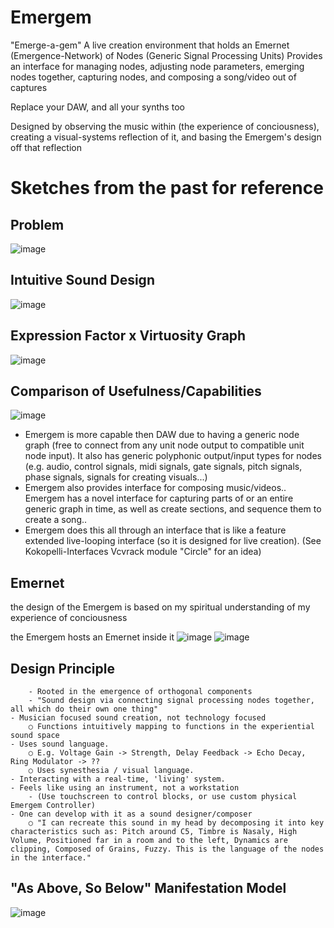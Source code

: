 # Emergem
"Emerge-a-gem"
A live creation environment that holds an Emernet (Emergence-Network) of Nodes (Generic Signal Processing Units)
Provides an interface for managing nodes, adjusting node parameters, emerging nodes together, capturing nodes, and composing a song/video out of captures

Replace your DAW, and all your synths too

Designed by observing the music within (the experience of conciousness), creating a visual-systems reflection of it, and basing the Emergem's design off that reflection

# Sketches from the past for reference 

## Problem
![image](https://github.com/user-attachments/assets/66c6304d-7ce6-49ec-b264-ee6dc0b8b8df)

## Intuitive Sound Design
![image](https://github.com/user-attachments/assets/2e947eab-70d3-4ad8-9166-3e35feac150d)

## Expression Factor x Virtuosity Graph
![image](https://github.com/user-attachments/assets/b6b46697-77e4-4290-9a08-5b7003db1257)

## Comparison of Usefulness/Capabilities
![image](https://github.com/user-attachments/assets/3d6b261c-2998-4dfc-ad32-cfb59d54427d)
- Emergem is more capable then DAW due to having a generic node graph (free to connect from any unit node output to compatible unit node input). It also has generic polyphonic output/input types for nodes (e.g. audio, control signals, midi signals, gate signals, pitch signals, phase signals, signals for creating visuals...)
- Emergem also provides interface for composing music/videos.. Emergem has a novel interface for capturing parts of or an entire generic graph in time, as well as create sections, and sequence them to create a song..
- Emergem does this all through an interface that is like a feature extended live-looping interface (so it is designed for live creation). (See Kokopelli-Interfaces Vcvrack module "Circle" for an idea)

## Emernet
the design of the Emergem is based on my spiritual understanding of my experience of conciousness

the Emergem hosts an Emernet inside it
![image](https://github.com/user-attachments/assets/ca5d7aef-e528-485d-ac6e-8eeab2d9f006)
![image](https://github.com/user-attachments/assets/e7a12968-a9d6-4ba7-bef5-432e885d3ba9)


## Design Principle
        - Rooted in the emergence of orthogonal components
		- "Sound design via connecting signal processing nodes together, all which do their own one thing"
	- Musician focused sound creation, not technology focused
		○ Functions intuitively mapping to functions in the experiential sound space
	- Uses sound language.
		○ E.g. Voltage Gain -> Strength, Delay Feedback -> Echo Decay, Ring Modulator -> ??
		○ Uses synesthesia / visual language.
	- Interacting with a real-time, 'living' system.
 	- Feels like using an instrument, not a workstation 
  		- (Use touchscreen to control blocks, or use custom physical Emergem Controller)
	- One can develop with it as a sound designer/composer
		○ "I can recreate this sound in my head by decomposing it into key characteristics such as: Pitch around C5, Timbre is Nasaly, High Volume, Positioned far in a room and to the left, Dynamics are clipping, Composed of Grains, Fuzzy. This is the language of the nodes in the interface."

## "As Above, So Below" Manifestation Model
![image](https://github.com/user-attachments/assets/10e42500-c49a-4652-8fd8-5ad019ee492f)






